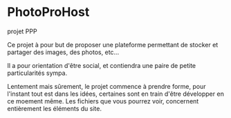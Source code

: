PhotoProHost
============

projet PPP

Ce projet à pour but de proposer une plateforme permettant de stocker et partager des images, des photos, etc...

Il a pour orientation d'être social, et contiendra une paire de petite particularités sympa.

Lentement mais sûrement, le projet commence à prendre forme, pour l'instant tout est dans les idées, certaines sont
en train d'être développer en ce moement même. Les fichiers que vous pourrez voir, concernent entièrement les éléments
du site.
